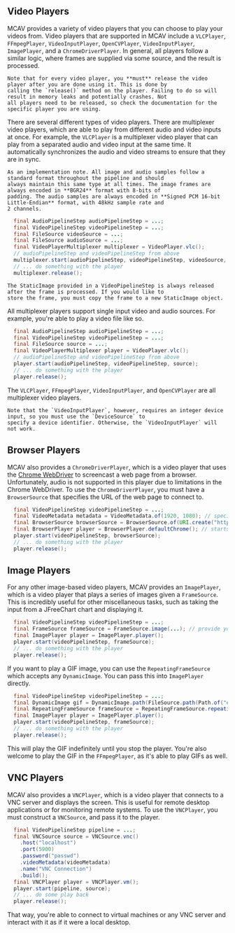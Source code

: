 ## Video Players

MCAV provides a variety of video players that you can choose to play your videos from. Video players that are supported
in MCAV include a `VLCPlayer`, `FFmpegPlayer`, `VideoInputPlayer`, `OpenCVPlayer`, `VideoInputPlayer`, `ImagePlayer`,
and
a `ChromeDriverPlayer`. In general, all players follow a similar logic, where frames are supplied via some source, and
the result is processed.

```{warning}
Note that for every video player, you **must** release the video player after you are done using it. This is done by
calling the `release()` method on the player. Failing to do so will result in memory leaks and potentially crashes. Not
all players need to be released, so check the documentation for the specific player you are using.
```

There are several different types of video players. There are multiplexer video players, which are able to play
from different audio and video inputs at once. For example, the `VLCPlayer` is a multiplexer video player that can play
from a separated audio and video input at the same time. It automatically synchronizes the audio and video streams to
ensure that they are in sync.

```{note}
As an implementation note. All image and audio samples follow a standard format throughout the pipeline and should
always maintain this same type at all times. The image frames are always encoded in **BGR24** format with 8-bits of
padding. The audio samples are always encoded in **Signed PCM 16-bit Little-Endian** format, with 48kHz sample rate and
2 channels.
```

```java
  final AudioPipelineStep audioPipelineStep = ...;
  final VideoPipelineStep videoPipelineStep = ...;
  final FileSource videoSource = ...;
  final FileSource audioSource = ...;
  final VideoPlayerMultiplexer multiplexer = VideoPlayer.vlc();
  // audioPipelineStep and videoPipelineStep from above
  multiplexer.start(audioPipelineStep, videoPipelineStep, videoSource, audioSource);
  // ... do something with the player
  multiplexer.release();
```

```{warning}
The StaticImage provided in a VideoPipelineStep is always released after the frame is processed. If you would like to
store the frame, you must copy the frame to a new StaticImage object.
```

All multiplexer players support single input video and audio sources. For example, you're able to play a video file like
so.

```java
  final AudioPipelineStep audioPipelineStep = ...;
  final VideoPipelineStep videoPipelineStep = ...;
  final FileSource source = ...;
  final VideoPlayerMultiplexer player = VideoPlayer.vlc();
  // audioPipelineStep and videoPipelineStep from above
  player.start(audioPipelineStep, videoPipelineStep, source);
  // ... do something with the player
  player.release();
```

The `VLCPlayer`, `FFmpegPlayer`, `VideoInputPlayer`, and `OpenCVPlayer` are all multiplexer video players.

```{note}
Note that the `VideoInputPlayer`, however, requires an integer device input, so you must use the `DeviceSource` to 
specify a device identifier. Otherwise, the `VideoInputPlayer` will not work.
```

## Browser Players

MCAV also provides a `ChromeDriverPlayer`, which is a video player that uses
the [Chrome WebDriver](https://developer.chrome.com/docs/chromedriver) to screencast a web
page from a browser. Unfortunately, audio is not supported in this player due to limitations in the Chrome WebDriver.
To use the `ChromeDriverPlayer`, you must have a `BrowserSource` that specifies the URL of the web page to connect to.

```java
  final VideoPipelineStep videoPipelineStep = ...;
  final VideoMetadata metadata = VideoMetadata.of(1920, 1080); // specify browser resolution
  final BrowserSource browserSource = BrowserSource.of(URI.create("https://example.com"), metadata);
  final BrowserPlayer player = BrowserPlayer.defaultChrome(); // starts Chrome WebDriver with default arguments
  player.start(videoPipelineStep, browserSource);
  // ... do something with the player
  player.release();
```

## Image Players

For any other image-based video players, MCAV provides an `ImagePlayer`, which is a video player that plays a series of
images given a `FrameSource`. This is incredibly useful for other miscellaneous tasks, such as taking the input from a
JFreeChart chart and displaying it.

```java
  final VideoPipelineStep videoPipelineStep = ...;
  final FrameSource frameSource = FrameSource.image(...); // provide your frames in a supplier
  final ImagePlayer player = ImagePlayer.player();
  player.start(videoPipelineStep, frameSource);
  // ... do something with the player
  player.release();
```

If you want to play a GIF image, you can use the `RepeatingFrameSource` which accepts any `DynamicImage`. You can pass
this into `ImagePlayer` directly.

```java
  final VideoPipelineStep videoPipelineStep = ...;
  final DynamicImage gif = DynamicImage.path(FileSource.path(Path.of("example.gif"))); // provide your gif image
  final RepeatingFrameSource frameSource = RepeatingFrameSource.repeating(gif); // provide your gif frames in a supplier
  final ImagePlayer player = ImagePlayer.player();
  player.start(videoPipelineStep, frameSource);
  // ... do something with the player
  player.release();
```

This will play the GIF indefinitely until you stop the player. You're also welcome to play the GIF in the
`FFmpegPlayer`,
as it's able to play GIFs as well.

## VNC Players

MCAV also provides a `VNCPlayer`, which is a video player that connects to a VNC server and displays the screen. This is
useful for remote desktop applications or for monitoring remote systems. To use the `VNCPlayer`, you must construct
a `VNCSource`, and pass it to the player.

```java
  final VideoPipelineStep pipeline = ...;
  final VNCSource source = VNCSource.vnc()
    .host("localhost")
    .port(5900)
    .password("passwd")
    .videoMetadata(videoMetadata)
    .name("VNC Connection")
    .build();
  final VNCPlayer player = VNCPlayer.vm();
  player.start(pipeline, source);
  // ... do some play back
  player.release();
```

That way, you're able to connect to virtual machines or any VNC server and interact with it as if it were a local
desktop.